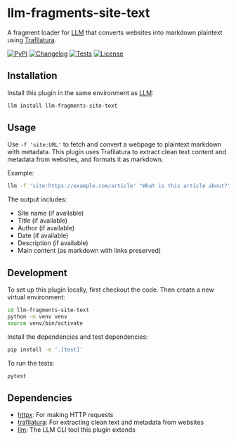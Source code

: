 # llm-fragments-site-text

A fragment loader for [LLM](https://llm.datasette.io/) that converts websites into markdown plaintext using [Trafilatura](https://trafilatura.readthedocs.io/).

[![PyPI](https://img.shields.io/pypi/v/llm-fragments-site-text.svg)](https://pypi.org/project/llm-fragments-site-text/)
[![Changelog](https://img.shields.io/github/v/release/daturkel/llm-fragments-site-text?include_prereleases&label=changelog)](https://github.com/daturkel/llm-fragments-site-text/releases)
[![Tests](https://github.com/daturkel/llm-fragments-site-text/actions/workflows/test.yml/badge.svg)](https://github.com/daturkel/llm-fragments-site-text/actions/workflows/test.yml)
[![License](https://img.shields.io/badge/license-Apache%202.0-blue.svg)](https://github.com/daturkel/llm-fragments-site-text/blob/main/LICENSE)

## Installation

Install this plugin in the same environment as [LLM](https://llm.datasette.io/):

```bash
llm install llm-fragments-site-text
```

## Usage

Use `-f 'site:URL'` to fetch and convert a webpage to plaintext markdown with metadata. This plugin uses Trafilatura to extract clean text content and metadata from websites, and formats it as markdown.

Example:

```bash
llm -f 'site:https://example.com/article' "What is this article about?"
```

The output includes:
- Site name (if available)
- Title (if available)
- Author (if available)
- Date (if available)
- Description (if available)
- Main content (as markdown with links preserved)

## Development

To set up this plugin locally, first checkout the code. Then create a new virtual environment:

```bash
cd llm-fragments-site-text
python -m venv venv
source venv/bin/activate
```

Install the dependencies and test dependencies:

```bash
pip install -e '.[test]'
```

To run the tests:

```bash
pytest
```

## Dependencies

- [httpx](https://www.python-httpx.org/): For making HTTP requests
- [trafilatura](https://trafilatura.readthedocs.io/): For extracting clean text and metadata from websites
- [llm](https://llm.datasette.io/): The LLM CLI tool this plugin extends
